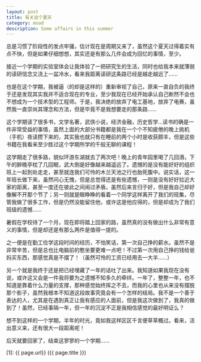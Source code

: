 ```yaml
---
layout: post
title: 有关这个夏天 
category: mood
description: Some affairs in this summer
---
```


总是习惯了阶段性的发点牢骚，估计现在是周期又来了，虽然这个夏天过得着实有点不快，但是如果仔细想想，其实还是有那么几件会成为回忆的事情，至少。

接近一个学期的实验室体会让我体验了一把研究生的生活，同时也给我本来就薄弱的读研信念又浇上一盆冷水，看来我距离读研这条路已经是越走越远了……

也是在这个学期，我被逼（的却是这样的）重新审视了自己，原来一直自负的我终于还是发现其实我并不适合现在的专业，至少我现在已经开始承认自己断然不会也不想成为一个技术型的工程师。于是，我决绝的放弃了电工基地，放弃了电赛，虽然我一直崇尚其理念和方法，但是毕竟不是我想要走的那条路……

这个学期读了很多书，文学名著，武侠小说，经济金融，历史哲学…读书的确是一件非常受益的事情，虽然上面的大部分书籍都是我在一个个不知疲倦的晚上挑机（手机）夜读攒下来的，其实我也就只有在睡前的两个小时是收获颇丰，但是这些书籍在我看来至少胜过这个学期所学的千般无聊的课程！

这学期走了很多路，貌似环游东湖就去了两次吧！晚上的青年园里喝了几回酒，下午的醉晚亭枕了几回眠，武大倒是好像越来越遥远了。遗憾的是没有能好好的组织班上一起到处走走，甚至就连我们可怜的木兰天池之行也胎死腹中。说实话，这一年班长做下来，虽然问心无愧，但是总觉得还是有些遗憾，一则是没有好好拉近大家的距离，甚至一度还在彼此之间闹过矛盾，虽然后来言归于好，但是我自己却好像解不开那个节了；另一则就是眼睁睁的看着一个同学这样离开了我们的班集，尽管我做了很多工作，但是仍然没能留住他，或许这是他应得的，但是却成为了我们班级的遗憾……

暑假在学校待了一个月，现在即将踏上回家的路，虽然真的没有做出什么非常有意义的事情，但是却还是有那么两件是值得一提的。

之一便是在勤工俭学这段时间的经历，不怕笑话，第一次自己挣的薪水。虽然不是非常辛苦，但是总也比电脑前的憨坐要更难一点吧！不过第一次用自己挣的钱给爸妈买东西，那感觉真是不摆了！（虽然可怜的工资已经用去一大半……）

另一个就是我终于还是把已经埋藏了一年的话吐了出来。我知道如果我现在没有说，或许这又会是一件我将要为之遗憾不知多久的牵绊。一年了，整整一年，也不知道是靠着什么力量的支撑，那种感觉始终挥之不去，而我的心里也从来没有摆脱那个影子，虽然我根本不知道这段故事究竟会有一个怎样的结局。我不是一个善于表达的人，尤其是在遇到真正让我有感应的人面前，但是我这次做到了，我真的做到了！虽然，已经事隔一年，但一年的沉淀不正是我相信感觉的最好明证么？

想不到这样的一个学期，半年的时光，竟如我这样区区千言便草草概过。看来，活出意义来，还有很大一段距离呢！

后天就要回家了，结束这寥寥的一个学期……






[SilentVally]:    http://silentvally.github.io  "SilentVally"
[1]:    {{ page.url}}  ({{ page.title }})
